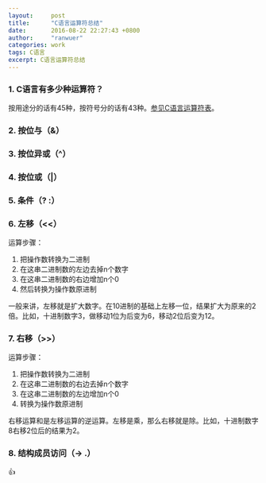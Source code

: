 ```yaml
---
layout:     post
title:      "C语言运算符总结"
date:       2016-08-22 22:27:43 +0800
author:     "ranwuer"
categories: work
tags: C语言
excerpt: C语言运算符总结
---
```


### 1. C语言有多少种运算符？
按用途分的话有45种，按符号分的话有43种。[参见C语言运算符表](http://www.math.pku.edu.cn/teachers/qiuzy/c/operator.htm)。

### 2. 按位与（&）

### 3. 按位异或（^）

### 4. 按位或（|）

### 5. 条件（? :）

### 6. 左移（<<）
运算步骤：

1. 把操作数转换为二进制
2. 在这串二进制数的左边去掉n个数字
3. 在这串二进制数的右边增加n个0
4. 然后转换为操作数原进制

一般来讲，左移就是扩大数字。在10进制的基础上左移一位，结果扩大为原来的2倍。比如，十进制数字3，做移动1位为后变为6，移动2位后变为12。

### 7. 右移（>>）
运算步骤：

1. 把操作数转换为二进制
2. 在这串二进制数的右边去掉n个数字
3. 在这串二进制数的左边增加n个0
4. 转换为操作数原进制

右移运算和是左移运算的逆运算。左移是乘，那么右移就是除。比如，十进制数字8右移2位后的结果为2。


### 8. 结构成员访问（-> .）
:+1:
